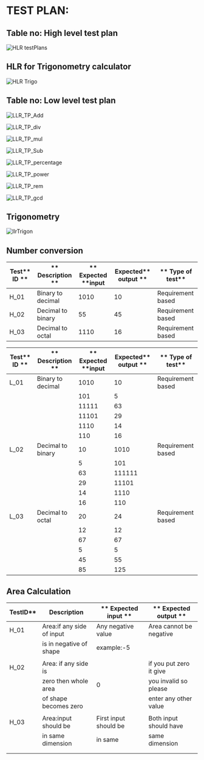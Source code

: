 
# TEST PLAN:

## Table no: High level test plan

![HLR testPlans](https://user-images.githubusercontent.com/78867425/107875137-2bb7d980-6ee4-11eb-9d59-2f54f8cfb03e.PNG)

## HLR for Trigonometry calculator

![HLR Trigo](https://user-images.githubusercontent.com/78873487/107902724-45513380-6f6d-11eb-9e34-8d44aadf245e.PNG)



## Table no: Low level test plan

![LLR_TP_Add](https://user-images.githubusercontent.com/78867425/107875216-9a953280-6ee4-11eb-9626-f5121f2767f6.PNG)

![LLR_TP_div](https://user-images.githubusercontent.com/78867425/107875219-9bc65f80-6ee4-11eb-9639-4d1d029bc020.PNG)

![LLR_TP_mul](https://user-images.githubusercontent.com/78867425/107875220-9c5ef600-6ee4-11eb-84ed-87039556ebef.PNG)

![LLR_TP_Sub](https://user-images.githubusercontent.com/78867425/107875224-9f59e680-6ee4-11eb-9c0c-dc7c00213b51.PNG)

![LLR_TP_percentage](https://user-images.githubusercontent.com/78867425/111060577-ed521200-84c3-11eb-97c5-e6e6d95f9b0f.PNG)

![LLR_TP_power](https://user-images.githubusercontent.com/78867425/111060578-ee833f00-84c3-11eb-8b51-fd26a89d915a.PNG)

![LLR_TP_rem](https://user-images.githubusercontent.com/78867425/111060580-efb46c00-84c3-11eb-9ff4-acc0172c8248.PNG)

![LLR_TP_gcd](https://user-images.githubusercontent.com/78867425/111060583-f4792000-84c3-11eb-8b8d-9d3c1c756e83.PNG)


## Trigonometry
![llrTrigon](https://user-images.githubusercontent.com/78873487/107903865-55b6dd80-6f70-11eb-8b56-900a40c8313a.PNG)

## Number conversion
| **Test**** ID **|** Description ** |** Expected ****input** | **Expected**** output **|** Type of test** |
| -------         | -------| ------ | ----- | ----- |
| H\_01           | Binary to decimal | 1010 | 10 | Requirement based |
| H\_02           | Decimal to binary | 55 | 45 | Requirement based |
| H\_03           | Decimal to octal | 1110 | 16 | Requirement based |

| **Test**** ID **|** Description ** |** Expected ****input** | **Expected**** output **|** Type of test** |
| ---             | --- | --- | --- | --- |
| L\_01           | Binary to decimal | 1010 | 10 | Requirement based |
|                 |                   | 101  | 5  |                   |
|                 |                   | 11111| 63 |                   |
|                 |                   | 11101| 29 |                   |
|                 |                   | 1110 | 14 |                   |
|                 |                   | 110  | 16 |                   |
| L\_02           | Decimal to binary | 10 | 1010  | Requirement based |
|                 |                   | 5  | 101   |                   |
|                 |                   | 63 | 111111|                   |
|                 |                   | 29 | 11101 |                   |
|                 |                   | 14 | 1110  |                   |
|                 |                   | 16 | 110   |                   |
| L\_03           | Decimal to octal  | 20 | 24   | Requirement based |
|                 |                   | 12 |  12  |                   |
|                 |                   | 67 |  67  |                   |
|                 |                   | 5  |  5   |                   |
|                 |                   | 45 |  55  |                   |
|                 |                   | 85 |  125 |                   |



## Area Calculation

**Test**ID**   |**Description**          | ** Expected input **     | ** Expected output **   |       
|--------------|-------------------------|--------------------------|-------------------------|            
| H\_01        |Area:if any side of input|  Any negative value      |  Area cannot be negative|                                 
|              | is in negative of shape |  example:-5              |                         |
|              |                         |                          |                         | 
|  H\_02       | Area: if any side is    |                          |  if you put zero it give|                             
|              | zero then whole area    |       0                  |  you invalid so please  |                  
|              | of shape becomes zero   |                          |  enter any other value  |                  
|              |                         |                          |                         |
| H\_03        | Area:input should be    | First input should be    | Both input should have  |                                          
|              | in same dimension       | in same                  |  same dimension         |                   
|              |                         |                          |                         |
|              |                         |                          |                         | 





      
                       


